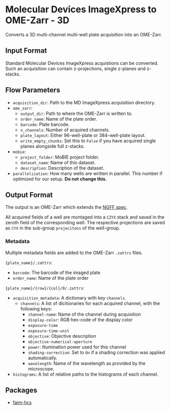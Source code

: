 # Molecular Devices ImageXpress to OME-Zarr - 3D
Converts a 3D multi-channel multi-well plate acquisition into an OME-Zarr.

## Input Format
Standard Molecular Devices ImageXpress acquistions can be converted. Such an acquisition can contain z-projections, single z-planes and z-stacks.

## Flow Parameters
* `acquisition_dir`: Path to the MD ImageXpress acquisition directory.
* `ome_zarr`:
    * `output_dir`: Path to where the OME-Zarr is written to.
    * `order_name`: Name of the plate order.
    * `barcode`: Plate barcode.
    * `n_channels`: Number of acquired channels.
    * `plate_layout`: Either 96-well-plate or 384-well-plate layout.
    * `write_empty_chunks`: Set this to `False` if you have acquired single planes alongside full z-stacks.
* `mobie`:
    * `project_folder`: MoBIE project folder.
    * `dataset_name`: Name of this dataset.
    * `description`: Description of the dataset.
* `parallelization`: How many wells are written in parallel. This number if optimized for our setup. __Do not change this.__

## Output Format
The output is an OME-Zarr which extends the [NGFF spec](https://ngff.openmicroscopy.org/latest/#hcs-layout).

All acquired fields of a well are montaged into a `CZYX` stack and saved in the zeroth field of the corresponding well. The respective projections are saved as `CYX` in the sub-group `projecitons` of the well-group.

### Metadata
Multiple metadata fields are added to the OME-Zarr `.zattrs` files.

`{plate_name}/.zattrs`:
* `barcode`: The barcode of the imaged plate
* `order_name`: Name of the plate order

`{plate_name}/{row}/{col}/0/.zattrs`:
* `acquisition_metadata`: A dictionary with key `channels`.
    * `channels`: A list of dicitionaries for each acquired channel, with the following keys:
        * `channel-name`: Name of the channel during acquisition
        * `display-color`: RGB hex-code of the display color
        * `exposure-time`
        * `exposure-time-unit`
        * `objective`: Objective description
        * `objective-numerical-aperture`
        * `power`: Illumination power used for this channel
        * `shading-correction`: Set to `On` if a shading correction was applied automatically.
        * `wavelength`: Name of the wavelength as provided by the microscope.
* `histograms`: A list of relative paths to the histograms of each channel.

## Packages
* [faim-hcs](https://github.com/fmi-faim/faim-hcs)
